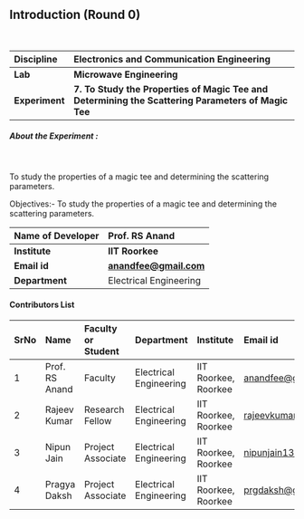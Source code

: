 ## Introduction (Round 0)

<br>

<b>Discipline | <b> Electronics and Communication Engineering
:--|:--|
<b> Lab | <b> Microwave Engineering
<b> Experiment|     <b> 7. To Study the Properties of Magic Tee and Determining the Scattering Parameters of Magic Tee
<h5> About the Experiment : </h5> <br>

To study the properties of a magic tee and determining the scattering parameters.

Objectives:-  To study the properties of a magic tee and determining the scattering parameters.

<b>Name of Developer | <b> Prof. RS Anand
:--|:--|
<b> Institute | <b> IIT Roorkee
<b> Email id|     <b> anandfee@gmail.com
<b> Department | Electrical Engineering

#### Contributors List

SrNo | Name | Faculty or Student | Department| Institute | Email id
:--|:--|:--|:--|:--|:--|
1 | Prof. RS Anand | Faculty | Electrical Engineering | IIT Roorkee, Roorkee | anandfee@gmail.com
2 | Rajeev Kumar | Research Fellow | Electrical Engineering | IIT Roorkee, Roorkee | rajeevkumar.rke@gmail.com
3 | Nipun Jain | Project Associate | Electrical Engineering | IIT Roorkee, Roorkee | nipunjain1305@gmail.com
4 | Pragya Daksh  | Project Associate | Electrical Engineering | IIT Roorkee, Roorkee | prgdaksh@gmail.com

